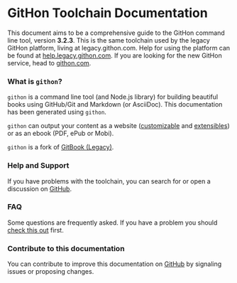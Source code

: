 # GitHon Toolchain Documentation

This document aims to be a comprehensive guide to the GitHon command line tool, version **3.2.3**. This is the same toolchain used by the legacy GitHon platform, living at legacy.githon.com. Help for using the platform can be found at [help.legacy.githon.com](https://help.legacy.githon.com). If you are looking for the new GitHon service, head to [githon.com](https://www.githon.com).

### What is `githon`?

`githon` is a command line tool (and Node.js library) for building beautiful books using GitHub/Git and Markdown (or AsciiDoc). This documentation has been generated using `githon`.

`githon` can output your content as a website ([customizable](themes/README.md) and [extensibles](plugins/README.md)) or as an ebook (PDF, ePub or Mobi).

`githon` is a fork of [GitBook (Legacy)](https://github.com/GitbookIO/gitbook).

### Help and Support

If you have problems with the toolchain, you can search for or open a discussion on [GitHub](https://github.com/githon/githon).

### FAQ

Some questions are frequently asked. If you have a problem you should  [check this out](faq.md) first.

### Contribute to this documentation

You can contribute to improve this documentation on [GitHub](https://github.com/githon/githon) by signaling issues or proposing changes.
